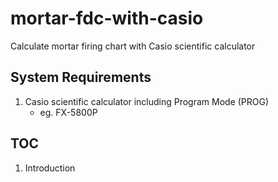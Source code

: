 # mortar-fdc-with-casio

Calculate mortar firing chart with Casio scientific calculator

## System Requirements

1. Casio scientific calculator including Program Mode (PROG)
   - eg. FX-5800P

## TOC

1. Introduction
